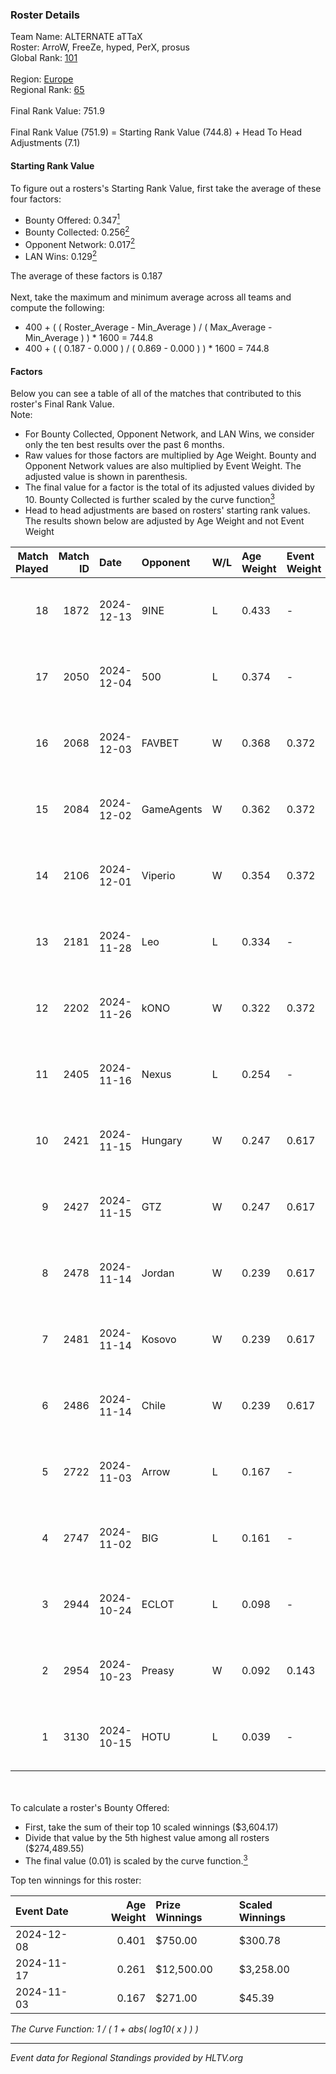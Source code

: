 ### Roster Details<br />
Team Name: ALTERNATE aTTaX<br />
Roster: ArroW, FreeZe, hyped, PerX, prosus<br />
Global Rank: [101](../../standings_global_2025_04_07.md)<br />
<br />
Region: [Europe]( ../../standings_europe_2025_04_07.md)<br />
Regional Rank: [65]( ../../standings_europe_2025_04_07.md)<br />
<br />
Final Rank Value:  751.9<br />
<br />
Final Rank Value (751.9) = Starting Rank Value (744.8) + Head To Head Adjustments (7.1)<br />

#### Starting Rank Value<br />
To figure out a rosters's Starting Rank Value, first take the average of these four factors:<br />
- Bounty Offered: 0.347[<sup>1</sup>](#table2)
- Bounty Collected: 0.256[<sup>2</sup>](#table1)
- Opponent Network: 0.017[<sup>2</sup>](#table1)
- LAN Wins: 0.129[<sup>2</sup>](#table1)

The average of these factors is 0.187<br />
<br />
Next, take the maximum and minimum average across all teams and compute the following:<br />
- 400 + ( ( Roster_Average - Min_Average ) / ( Max_Average - Min_Average ) ) * 1600 = 744.8
- 400 + ( ( 0.187 - 0.000 ) / ( 0.869 - 0.000 ) ) * 1600 = 744.8


#### Factors<br />
Below you can see a table of all of the matches that contributed to this roster's Final Rank Value.<br />
Note:<br />

- For Bounty Collected, Opponent Network, and LAN Wins, we consider only the ten best results over the past 6 months.
- Raw values for those factors are multiplied by Age Weight. Bounty and Opponent Network values are also multiplied by Event Weight. The adjusted value is shown in parenthesis.
- The final value for a factor is the total of its adjusted values divided by 10. Bounty Collected is further scaled by the curve function[<sup>3</sup>](#curveFunction)
- Head to head adjustments are based on rosters' starting rank values. The results shown below are adjusted by Age Weight and not Event Weight
<span id="table1"></span><br />


| Match Played | Match ID | Date       | Opponent   | W/L | Age Weight | Event Weight | Bounty Collected | Opponent Network | LAN Wins  | H2H Adj. | Roster                             |
| -: | -: | :- | :- | :- | :- | :- | :- | :- | :- | -: | :- |
|           18 |     1872 | 2024-12-13 | 9INE       | L   | 0.433      | -            | -                | -                | -         |    -4.87 | ArroW, FreeZe, hyped, PerX, prosus |
|           17 |     2050 | 2024-12-04 | 500        | L   | 0.374      | -            | -                | -                | -         |    -2.39 | ArroW, FreeZe, hyped, PerX, prosus |
|           16 |     2068 | 2024-12-03 | FAVBET     | W   | 0.368      | 0.372        | 0.017 (0.002)    | 0.396 (0.054)    | 0 (0.000) |     5.56 | ArroW, FreeZe, hyped, PerX, prosus |
|           15 |     2084 | 2024-12-02 | GameAgents | W   | 0.362      | 0.372        | 0.000 (0.000)    | 0.019 (0.003)    | 0 (0.000) |     1.41 | ArroW, FreeZe, hyped, PerX, prosus |
|           14 |     2106 | 2024-12-01 | Viperio    | W   | 0.354      | 0.372        | 0.001 (0.000)    | 0.034 (0.004)    | 0 (0.000) |     3.28 | ArroW, FreeZe, hyped, PerX, prosus |
|           13 |     2181 | 2024-11-28 | Leo        | L   | 0.334      | -            | -                | -                | -         |    -5.52 | ArroW, FreeZe, hyped, PerX, prosus |
|           12 |     2202 | 2024-11-26 | kONO       | W   | 0.322      | 0.372        | 0.014 (0.002)    | 0.224 (0.027)    | 0 (0.000) |     4.41 | ArroW, FreeZe, hyped, PerX, prosus |
|           11 |     2405 | 2024-11-16 | Nexus      | L   | 0.254      | -            | -                | -                | -         |    -1.51 | ArroW, faveN, FreeZe, hyped, PerX  |
|           10 |     2421 | 2024-11-15 | Hungary    | W   | 0.247      | 0.617        | 0.001 (0.000)    | 0.061 (0.009)    | 1 (0.247) |     2.82 | ArroW, faveN, FreeZe, hyped, PerX  |
|            9 |     2427 | 2024-11-15 | GTZ        | W   | 0.247      | 0.617        | 0.051 (0.008)    | 0.430 (0.065)    | 1 (0.247) |     6.07 | ArroW, faveN, FreeZe, hyped, PerX  |
|            8 |     2478 | 2024-11-14 | Jordan     | W   | 0.239      | 0.617        | 0.000 (0.000)    | 0.013 (0.002)    | 1 (0.239) |     1.04 | ArroW, faveN, FreeZe, hyped, PerX  |
|            7 |     2481 | 2024-11-14 | Kosovo     | W   | 0.239      | 0.617        | 0.000 (0.000)    | 0.000 (0.000)    | 1 (0.239) |     0.96 | ArroW, faveN, FreeZe, hyped, PerX  |
|            6 |     2486 | 2024-11-14 | Chile      | W   | 0.239      | 0.617        | 0.000 (0.000)    | 0.027 (0.004)    | 1 (0.239) |     1.10 | ArroW, faveN, FreeZe, hyped, PerX  |
|            5 |     2722 | 2024-11-03 | Arrow      | L   | 0.167      | -            | -                | -                | -         |    -2.86 | ArroW, awzek, FreeZe, hyped, PerX  |
|            4 |     2747 | 2024-11-02 | BIG        | L   | 0.161      | -            | -                | -                | -         |    -0.43 | ArroW, awzek, FreeZe, hyped, PerX  |
|            3 |     2944 | 2024-10-24 | ECLOT      | L   | 0.098      | -            | -                | -                | -         |    -2.06 | ArroW, awzek, FreeZe, PerX, rulz   |
|            2 |     2954 | 2024-10-23 | Preasy     | W   | 0.092      | 0.143        | 0.005 (0.000)    | 0.139 (0.002)    | 0 (0.000) |     1.10 | ArroW, awzek, FreeZe, hyped, PerX  |
|            1 |     3130 | 2024-10-15 | HOTU       | L   | 0.039      | -            | -                | -                | -         |    -0.98 | ArroW, awzek, FreeZe, hyped, PerX  |

<br />
<span id="table2"></span><br />
To calculate a roster's Bounty Offered:<br />

- First, take the sum of their top 10 scaled winnings ($3,604.17)
- Divide that value by the 5th highest value among all rosters ($274,489.55)
- The final value (0.01) is scaled by the curve function.[<sup>3</sup>](#curveFunction)

Top ten winnings for this roster:<br />

| Event Date | Age Weight | Prize Winnings | Scaled Winnings |
| :- | -: | :- | :- |
| 2024-12-08 |      0.401 | $750.00        | $300.78         |
| 2024-11-17 |      0.261 | $12,500.00     | $3,258.00       |
| 2024-11-03 |      0.167 | $271.00        | $45.39          |


<span id="curveFunction"></span>_The Curve Function: 1 / ( 1 + abs( log10( x ) ) )_<br />

---
_Event data for Regional Standings provided by HLTV.org_<br />
